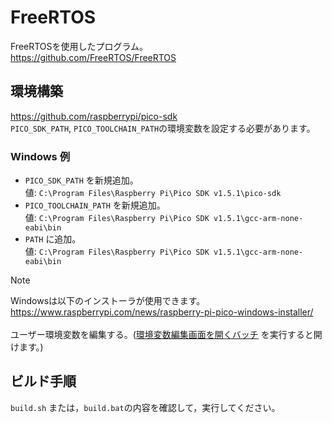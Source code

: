 # FreeRTOS
FreeRTOSを使用したプログラム。<br>
https://github.com/FreeRTOS/FreeRTOS <br>

## 環境構築
https://github.com/raspberrypi/pico-sdk <br>
`PICO_SDK_PATH`, `PICO_TOOLCHAIN_PATH`の環境変数を設定する必要があります。
### Windows 例
- `PICO_SDK_PATH` を新規追加。<br>
    値: `C:\Program Files\Raspberry Pi\Pico SDK v1.5.1\pico-sdk` <br>
- `PICO_TOOLCHAIN_PATH` を新規追加。<br>
    値: `C:\Program Files\Raspberry Pi\Pico SDK v1.5.1\gcc-arm-none-eabi\bin` <br>
- `PATH` に追加。<br>
    値: `C:\Program Files\Raspberry Pi\Pico SDK v1.5.1\gcc-arm-none-eabi\bin` <br>

> [!NOTE]
> Windowsは以下のインストーラが使用できます。<br>
> https://www.raspberrypi.com/news/raspberry-pi-pico-windows-installer/ <br>
> <br>
> ユーザー環境変数を編集する。([環境変数編集画面を開くバッチ](./Windows_ShowEnvSettings.bat) を実行すると開けます。)<br>


## ビルド手順
`build.sh` または，`build.bat`の内容を確認して，実行してください。